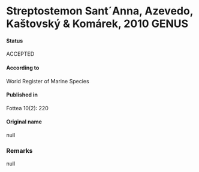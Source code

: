 # Streptostemon Sant´Anna, Azevedo, Kaštovský & Komárek, 2010 GENUS

#### Status
ACCEPTED

#### According to
World Register of Marine Species

#### Published in
Fottea 10(2): 220

#### Original name
null

### Remarks
null